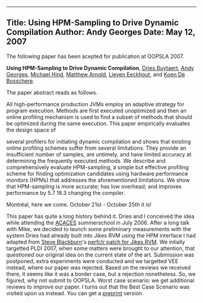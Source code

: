 -----
Title:  Using HPM-Sampling to Drive Dynamic Compilation
Author: Andy Georges
Date: May 12, 2007
----







The following paper has been acepted for publication at OOPSLA 2007.


**Using HPM-Sampling to Drive Dynamic Compilation**, [Dries
Buytaert](http://buytaert.net/), [Andy Georges](http://itkovian.net/),
[Michael Hind](http://www.research.ibm.com/people/h/hind/), [Matthew
Arnold](http://www.research.ibm.com/people/m/marnold/), [Lieven
Eeckhout](http://www.elis.ugent.be/~leeckhou), and [Koen De
Bosschere](http://www.elis.ugent.be/~kdb).


The paper abstract reads as follows.


All high-performance production JVMs employ an adaptive strategy for
program execution. Methods are first executed unoptimized and then an
online profiling mechanism is used to find a subset of methods that
should be optimized during the same execution. This paper empirically
evaluates the design space of


several profilers for initiating dynamic compilation and shows that
existing online profiling schemes suffer from several limitations. They
provide an insufficient number of samples, are untimely, and have
limited accuracy at determining the frequently executed methods. We
describe and comprehensively evaluate HPM-sampling, a simple but
effective profiling scheme for finding optimization candidates using
hardware performance monitors (HPMs) that addresses the aforementioned
limitations. We show that HPM-sampling is more accurate; has low
overhead; and improves performance by 5.7
18.3
changing the compiler.


Montréal, here we come. October 21st - October 25th it is!


This paper has quite a long history behind it. Dries and I conceived the
idea while attending the [ACACES](http://www.hipeac.net/acaces2006/)
summerschool in July 2006. After a long talk with Mike, we decided to
launch some preliminary measurements with the system Dries had already
built into Jikes RVM using the HPM interface I had adapted from [Steve
Blackburn](http://cs.anu.edu.au/~Steve.Blackburn/)'s [perfctr patch for
Jikes RVM](http://user.it.uu.se/~mikpe/linux/perfctr/). We intially
targetted PLDI 2007, when some matters were brought to our attention,
that questioned our original idea on the current state of the art.
Submission was postponed, extra experiments were conducted and we
targetted VEE instead, where our paper was rejected. Based on the
reviews we received there, it seems like it was a border case, but a
rejection nonetheless. So, we figured, why not submit to OOPSLA. Worst
case scenario: we get additional reviews to improve our paper. I turns
out that the Best Case Scenario was visited upon us instead. You can get
a
[preprint](http://itkovian.net/base/files/papers/oopsla2007-buytaert-preprint.pdf)
version.




